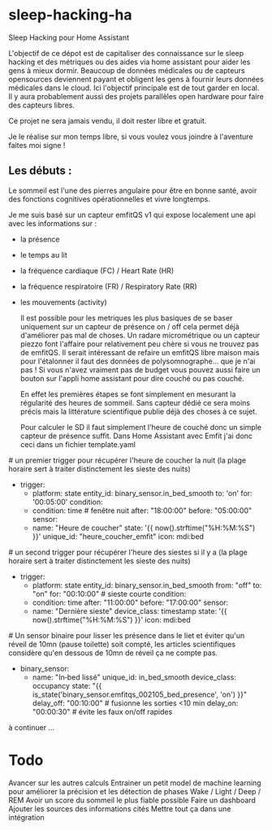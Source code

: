 # sleep-hacking-ha
Sleep Hacking pour Home Assistant

L'objectif de ce dépot est de capitaliser des connaissance sur le sleep hacking et des métriques ou des aides via home assistant pour aider les gens à mieux dormir. 
Beaucoup de données médicales ou de capteurs opensources deviennent payant et obligent les gens à fournir leurs données médicales dans le cloud. 
Ici l'objectif principale est de tout garder en local. Il y aura probablement aussi des projets parallèles open hardware pour faire des capteurs libres. 

Ce projet ne sera jamais vendu, il doit rester libre et gratuit. 

Je le réalise sur mon temps libre, si vous voulez vous joindre à l'aventure faites moi signe !

## Les débuts : 
Le sommeil est l'une des pierres angulaire pour être en bonne santé, avoir des fonctions cognitives opérationnelles et vivre longtemps. 

Je me suis basé sur un capteur emfitQS v1 qui expose localement une api avec les informations sur : 
- la présence
- le temps au lit
- la fréquence cardiaque (FC) / Heart Rate (HR)
- la fréquence respiratoire (FR) / Respiratory Rate (RR)
- les mouvements (activity)

  Il est possible pour les metriques les plus basiques de se baser uniquement sur un capteur de présence on / off cela permet déjà d'améliorer pas mal de choses. Un radare micrométrique ou un capteur piezzo font l'affaire pour relativement peu chère si vous ne trouvez pas de emfitQS. Il serait intéressant de refaire un emfitQS libre maison mais pour l'étalonner il faut des données de polysomnographe... que je n'ai pas !
  Si vous n'avez vraiment pas de budget vous pouvez aussi faire un bouton sur l'appli home assistant pour dire couché ou pas couché.

  En effet les premières étapes se font simplement en mesurant la régularité des heures de sommeil. Sans capteur dédié ce sera moins précis mais la littérature scientifique publie déjà des choses à ce sujet.

  Pour calculer le SD il faut simplement l'heure de couché donc un simple capteur de présence suffit.
  Dans Home Assistant avec Emfit j'ai donc ceci dans un fichier template.yaml

\# un premier trigger pour récupérer l'heure de coucher la nuit (la plage horaire sert à traiter distinctement les sieste des nuits)
  - trigger:
    - platform: state
      entity_id: binary_sensor.in_bed_smooth
      to: 'on'
      for: '00:05:00'
  condition:
    - condition: time           # fenêtre nuit
      after: "18:00:00"
      before: "05:00:00"
  sensor:
    - name: "Heure de coucher"
      state: '{{ now().strftime("%H:%M:%S") }}'
      unique_id: "heure_coucher_emfit"
      icon: mdi:bed

\# un second trigger pour récupérer l'heure des siestes si il y a (la plage horaire sert à traiter distinctement les sieste des nuits)

  - trigger:
    - platform: state
      entity_id: binary_sensor.in_bed_smooth
      from: "off"
      to:   "on"
      for:  "00:10:00"          # sieste courte
  condition:
    - condition: time
      after: "11:00:00"
      before: "17:00:00"
  sensor:
    - name: "Dernière sieste"
      device_class: timestamp
      state: '{{ now().strftime("%H:%M:%S") }}'
      icon: mdi:bed
      
\# Un sensor binaire pour lisser les présence dans le liet et éviter qu'un réveil de 10mn (pause toilette) soit compté, les articles scientifiques considère qu'en dessous de 10mn de réveil ça ne compte pas.
  - binary_sensor:
    - name: "In‑bed lissé"
      unique_id: in_bed_smooth
      device_class: occupancy
      state: "{{ is_state('binary_sensor.emfitqs_002105_bed_presence', 'on') }}"
      delay_off: "00:10:00"       # fusionne les sorties <10 min
      delay_on:  "00:00:30"       # évite les faux on/off rapides
      

  à continuer ... 
  # Todo 
  Avancer sur les autres calculs
  Entrainer un petit model de machine learning pour améliorer la précision et les détection de phases Wake / Light / Deep / REM
  Avoir un score du sommeil le plus fiable possible
  Faire un dashboard
  Ajouter les sources des informations cités
  Mettre tout ça dans une intégration
  
